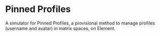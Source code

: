 # Pinned Profiles

A simulator for Pinned Profiles, a provisional method to manage profiles (username and avatar) in matrix spaces, on Element.